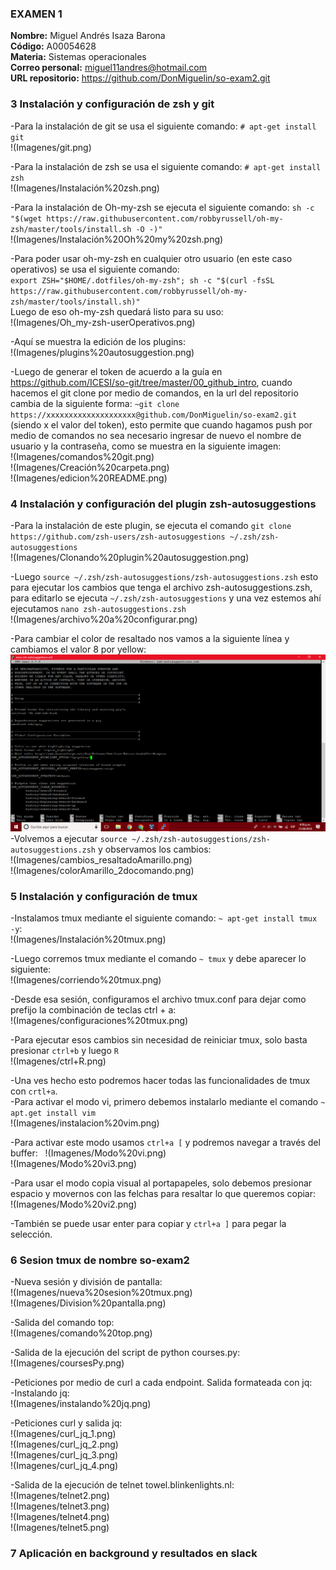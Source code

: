 ### EXAMEN 1  
**Nombre:** Miguel Andrés Isaza Barona  
**Código:** A00054628  
**Materia:** Sistemas operacionales  
**Correo personal:** miguel11andres@hotmail.com  
**URL repositorio:** https://github.com/DonMiguelin/so-exam2.git

### 3 Instalación y configuración de zsh y git  

-Para la instalación de git se usa el siguiente comando: ``# apt-get install git``  
!(Imagenes/git.png)  

-Para la instalación de zsh se usa el siguiente comando: ``# apt-get install zsh``  
!(Imagenes/Instalación%20zsh.png)  

-Para la instalación de Oh-my-zsh se ejecuta el siguiente comando: ``sh -c "$(wget https://raw.githubusercontent.com/robbyrussell/oh-my-zsh/master/tools/install.sh -O -)"``  
!(Imagenes/Instalación%20Oh%20my%20zsh.png)  

-Para poder usar oh-my-zsh en cualquier otro usuario (en este caso operativos) se usa el siguiente comando:  
``export ZSH="$HOME/.dotfiles/oh-my-zsh"; sh -c "$(curl -fsSL https://raw.githubusercontent.com/robbyrussell/oh-my-zsh/master/tools/install.sh)"``  
Luego de eso oh-my-zsh quedará listo para su uso:  
!(Imagenes/Oh_my-zsh-userOperativos.png)  

-Aquí se muestra la edición de los plugins:  
!(Imagenes/plugins%20autosuggestion.png)  

-Luego de generar el token de acuerdo a la guía en https://github.com/ICESI/so-git/tree/master/00_github_intro, cuando hacemos el git clone por medio de comandos, en la url del repositorio cambia de la siguiente forma: ``~git clone https://xxxxxxxxxxxxxxxxxxxx@github.com/DonMiguelin/so-exam2.git`` (siendo x el valor del token), esto permite que cuando hagamos push por medio de comandos no sea necesario ingresar de nuevo el nombre de usuario y la contraseña, como se muestra en la siguiente imagen:  
!(Imagenes/comandos%20git.png)  
!(Imagenes/Creación%20carpeta.png)  
!(Imagenes/edicion%20README.png)  

### 4 Instalación y configuración del plugin zsh-autosuggestions  

-Para la instalación de este plugin, se ejecuta el comando ``git clone https://github.com/zsh-users/zsh-autosuggestions ~/.zsh/zsh-autosuggestions``  
!(Imagenes/Clonando%20plugin%20autosuggestion.png)  

-Luego ``source ~/.zsh/zsh-autosuggestions/zsh-autosuggestions.zsh`` esto para ejecutar los cambios que tenga el archivo zsh-autosuggestions.zsh, para editarlo se ejecuta ``~/.zsh/zsh-autosuggestions`` y una vez estemos ahí ejecutamos ``nano zsh-autosuggestions.zsh``  
!(Imagenes/archivo%20a%20configurar.png)  

-Para cambiar el color de resaltado nos vamos a la siguiente línea y cambiamos el valor 8 por yellow:  
![](Imagenes/Cambio%20de%20color%20resaltado.png)  
-Volvemos a ejecutar ``source ~/.zsh/zsh-autosuggestions/zsh-autosuggestions.zsh`` y observamos los cambios:  
!(Imagenes/cambios_resaltadoAmarillo.png)  
!(Imagenes/colorAmarillo_2docomando.png)  

### 5 Instalación y configuración de tmux  
-Instalamos tmux mediante el siguiente comando: ``~ apt-get install tmux -y``:  
!(Imagenes/Instalación%20tmux.png)  

-Luego corremos tmux mediante el comando ``~ tmux`` y debe aparecer lo siguiente:  
!(Imagenes/corriendo%20tmux.png)  

-Desde esa sesión, configuramos el archivo tmux.conf para dejar como prefijo la combinación de teclas ctrl + a:  
!(Imagenes/configuraciones%20tmux.png)  

-Para ejecutar esos cambios sin necesidad de reiniciar tmux, solo basta presionar ``ctrl+b`` y luego ``R``  
!(Imagenes/ctrl+R.png)  

-Una ves hecho esto podremos hacer todas las funcionalidades de tmux con ``crtl+a``.  
-Para activar el modo vi, primero debemos instalarlo mediante el comando ``~ apt.get install vim``  
!(Imagenes/instalacion%20vim.png)  


-Para activar este modo usamos ``ctrl+a [`` y podremos navegar a través del buffer:  
!(Imagenes/Modo%20vi.png)  
!(Imagenes/Modo%20vi3.png)  

-Para usar el modo copia visual al portapapeles, solo debemos presionar espacio y movernos con las felchas para resaltar lo que queremos copiar:  
!(Imagenes/Modo%20vi2.png)  

-También se puede usar enter para copiar y ``ctrl+a ]`` para pegar la selección.  

### 6 Sesion tmux de nombre so-exam2  

-Nueva sesión y división de pantalla:  
!(Imagenes/nueva%20sesion%20tmux.png)  
!(Imagenes/Division%20pantalla.png)  


-Salida del comando top:  
!(Imagenes/comando%20top.png)  


-Salida de la ejecución del script de python courses.py:  
!(Imagenes/coursesPy.png)  


-Peticiones por medio de curl a cada endpoint. Salida formateada con jq:  
-Instalando jq:  
!(Imagenes/instalando%20jq.png)  

-Peticiones curl y salida jq:  
!(Imagenes/curl_jq_1.png)  
!(Imagenes/curl_jq_2.png)  
!(Imagenes/curl_jq_3.png)  
!(Imagenes/curl_jq_4.png)  

-Salida de la ejecución de telnet towel.blinkenlights.nl:  
!(Imagenes/telnet2.png)  
!(Imagenes/telnet3.png)  
!(Imagenes/telnet4.png)  
!(Imagenes/telnet5.png)  

### 7 Aplicación en background y resultados en slack  



